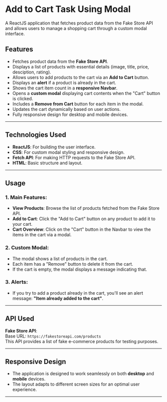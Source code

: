 
# Add to Cart Task Using Modal

A ReactJS application that fetches product data from the Fake Store API and allows users to manage a shopping cart through a custom modal interface.

## Features

- Fetches product data from the **Fake Store API**.
- Displays a list of products with essential details (image, title, price, desciption, rating).
- Allows users to add products to the cart via an **Add to Cart** button.
- Displays an **alert** if a product is already in the cart.
- Shows the cart item count in a **responsive Navbar**.
- Opens a **custom modal** displaying cart contents when the "Cart" button is clicked.
- Includes a **Remove from Cart** button for each item in the modal.
- Updates the cart dynamically based on user actions.
- Fully responsive design for desktop and mobile devices.

---

## Technologies Used

- **ReactJS**: For building the user interface.
- **CSS**: For custom modal styling and responsive design.
- **Fetch API**: For making HTTP requests to the Fake Store API.
- **HTML**: Basic structure and layout.

---

## Usage

### 1. Main Features:
- **View Products**: Browse the list of products fetched from the Fake Store API.
- **Add to Cart**: Click the "Add to Cart" button on any product to add it to your cart.
- **Cart Overview**: Click on the "Cart" button in the Navbar to view the items in the cart via a modal.

### 2. Custom Modal:
- The modal shows a list of products in the cart.
- Each item has a "Remove" button to delete it from the cart.
- If the cart is empty, the modal displays a message indicating that.

### 3. Alerts:
- If you try to add a product already in the cart, you'll see an alert message: **"Item already added to the cart"**.

---

## API Used

**Fake Store API**:  
Base URL: `https://fakestoreapi.com/products`  
This API provides a list of fake e-commerce products for testing purposes.

---

## Responsive Design

- The application is designed to work seamlessly on both **desktop** and **mobile** devices.
- The layout adapts to different screen sizes for an optimal user experience.

---


